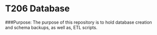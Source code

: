 # T206 Database

###Purpose: The purpose of this repository is to hold database creation and schema backups, as well as, ETL scripts.
